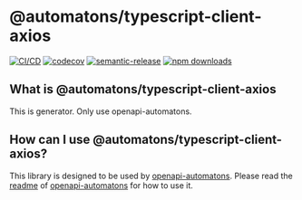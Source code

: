 # @automatons/typescript-client-axios
[![CI/CD](https://github.com/openapi-automatons/typescript-client-axios/actions/workflows/ci-cd.yml/badge.svg)](https://github.com/openapi-automatons/typescript-client-axios/actions/workflows/ci-cd.yml)
[![codecov](https://codecov.io/gh/openapi-automatons/typescript-client-axios/branch/main/graph/badge.svg)](https://codecov.io/gh/openapi-automatons/typescript-client-axios)
[![semantic-release](https://img.shields.io/badge/%20%20%F0%9F%93%A6%F0%9F%9A%80-semantic--release-e10079.svg)](https://github.com/semantic-release/semantic-release)
[![npm downloads](https://img.shields.io/npm/dw/@automatons/typescript-client-axios)](https://www.npmjs.com/package/@automatons/typescript-client-axios)

## What is @automatons/typescript-client-axios
This is generator.
Only use openapi-automatons.

## How can I use @automatons/typescript-client-axios?
This library is designed to be used by [openapi-automatons](https://github.com/openapi-automatons/openapi-automatons).
Please read the [readme](https://github.com/openapi-automatons/openapi-automatons/blob/main/README.md) of [openapi-automatons](https://github.com/openapi-automatons/openapi-automatons) for how to use it.

